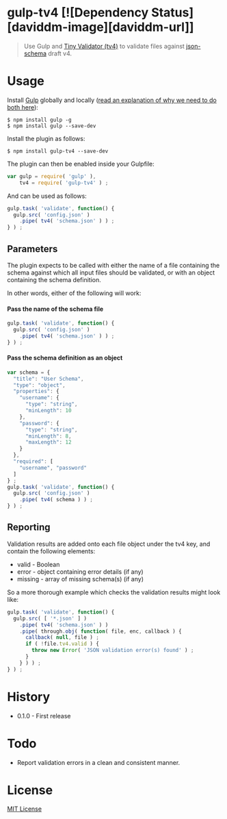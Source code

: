 # gulp-tv4 [![Dependency Status][daviddm-image][daviddm-url]]

> Use Gulp and [Tiny Validator (tv4)](https://github/com/geraintluff/tv4) to validate files against [json-schema](https://json-schema.org/) draft v4.


# Usage

Install [Gulp](https://gulpjs.com) globally and locally ([read an explanation of why we need to do both here](http://blog.dwaynecrooks.com/post/110903139442/why-do-we-need-to-install-gulp-globally-and)):

```shell
$ npm install gulp -g
$ npm install gulp --save-dev
```

Install the plugin as follows:

```shell
$ npm install gulp-tv4 --save-dev
```

The plugin can then be enabled inside your Gulpfile:

```js
var gulp = require( 'gulp' ),
    tv4 = require( 'gulp-tv4' ) ;
```

And can be used as follows:

```js
gulp.task( 'validate', function() {
  gulp.src( 'config.json' )
    .pipe( tv4( 'schema.json' ) ) ;
} ) ;
```


## Parameters

The plugin expects to be called with either the name of a file containing the schema against which all input files should be validated, or with an object containing the schema definition.

In other words, either of the following will work:

#### Pass the name of the schema file

```js
gulp.task( 'validate', function() {
  gulp.src( 'config.json' )
    .pipe( tv4( 'schema.json' ) ) ;
} ) ;
```

#### Pass the schema definition as an object

```js
var schema = {
  "title": "User Schema",
  "type": "object",
  "properties": {
    "username": {
      "type": "string",
      "minLength": 10
    },
    "password": {
      "type": "string",
      "minLength": 8,
      "maxLength": 12
    }
  },
  "required": [
    "username", "password"
  ]
} ;
gulp.task( 'validate', function() {
  gulp.src( 'config.json' )
    .pipe( tv4( schema ) ) ;
} ) ;
```


## Reporting

Validation results are added onto each file object under the tv4 key, and contain the following elements:

* valid - Boolean
* error - object containing error details (if any)
* missing - array of missing schema(s) (if any)

So a more thorough example which checks the validation results might look like:

```js
gulp.task( 'validate', function() {
  gulp.src( [ '*.json' ] )
    .pipe( tv4( 'schema.json' ) )
    .pipe( through.obj( function( file, enc, callback ) {
      callback( null, file ) ;
      if ( !file.tv4.valid ) {
        throw new Error( 'JSON validation error(s) found' ) ;
      }
    } ) ) ;
} ) ;
```


# History

* 0.1.0 - First release


# Todo

* Report validation errors in a clean and consistent manner.


# License

[MIT License](http://en.wikipedia.org/wiki/MIT_License)

